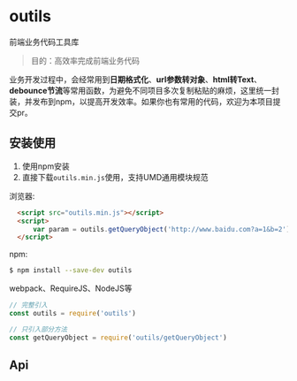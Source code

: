 # outils
前端业务代码工具库

> 目的：高效率完成前端业务代码

业务开发过程中，会经常用到**日期格式化**、**url参数转对象**、**html转Text**、**debounce节流**等常用函数，为避免不同项目多次复制粘贴的麻烦，这里统一封装，并发布到npm，以提高开发效率。如果你也有常用的代码，欢迎为本项目提交pr。

## 安装使用
1. 使用npm安装
2. 直接下载`outils.min.js`使用，支持UMD通用模块规范  

浏览器:
``` html
  <script src="outils.min.js"></script>
  <script>
      var param = outils.getQueryObject('http://www.baidu.com?a=1&b=2')
  </script>
```

npm:
``` bash
$ npm install --save-dev outils
```

webpack、RequireJS、NodeJS等
``` javascript
// 完整引入
const outils = require('outils')

// 只引入部分方法
const getQueryObject = require('outils/getQueryObject')
```
## Api
